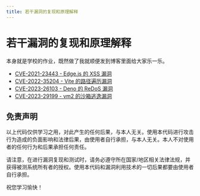 ```yaml
---
title: 若干漏洞的复现和原理解释
---
```


# 若干漏洞的复现和原理解释

<script setup>
import VueMetadata from "@/components/metadata/Metadata.vue"
</script>

<vue-metadata author="swwind" time="2023-6-12">
</vue-metadata>

本身就是学校的作业，既然做了我就顺便发到博客里面给大家乐一乐。

- [CVE-2021-23443 - Edge.js 的 XSS 漏洞](/post/exploits/cve-2021-23443)
- [CVE-2022-35204 - Vite 的路径遍历漏洞](/post/exploits/cve-2022-35204)
- [CVE-2023-26103 - Deno 的 ReDoS 漏洞](/post/exploits/cve-2023-26103)
- [CVE-2023-29199 - vm2 的沙箱逃逸漏洞](/post/exploits/cve-2023-29199)

## 免责声明

以上代码仅供学习之用，对此产生的任何后果，与本人无关。使用本代码进行攻击行为造成的负面影响和法律后果，由使用者自行承担，与本人无关。本人不对使用者的任何行为和后果承担任何责任。

请注意，在进行漏洞复现和测试时，请务必遵守所在国家/地区相关法律法规，并获得被测系统所有者的授权。使用本代码和漏洞利用技术的一切后果都要由使用者自行承担。

祝您学习愉快！
